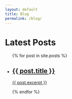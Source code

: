 ```yaml
---
layout: default
title: Blog
permalink: /blog/ 
---
```

<h1>Latest Posts</h1>

<ul class = "blog-content">
  {% for post in site.posts %}
  <a href="{{ post.url }}">
    <li>
        <div class="blog-card">
            <h2 class = "blog-title">{{ post.title }}</h2>
            <p class = "blog-exerpts">
              {{ post.excerpt }}
            </p>
        </div>
    </li>
</a>
  {% endfor %}
</ul>